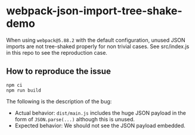 # webpack-json-import-tree-shake-demo

When using `webpack@5.88.2` with the default configuration, unused JSON imports are not tree-shaked properly for non trivial cases.
See src/index.js in this repo to see the reproduction case.

## How to reproduce the issue

```
npm ci
npm run build
```

The following is the description of the bug:
- Actual behavior: `dist/main.js` includes the huge JSON payload in the form of `JSON.parse(...)` although this is unused.
- Expected behavior: We should not see the JSON payload embedded.
